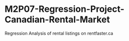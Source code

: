 # M2P07-Regression-Project-Canadian-Rental-Market
Regression Analysis of rental listings on rentfaster.ca
